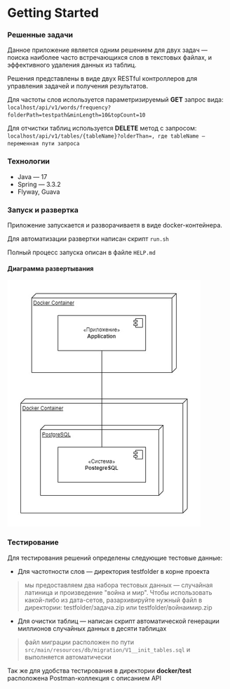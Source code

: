 # Getting Started

### Решенные задачи
Данное приложение является одним решением для двух задач — поиска наиболее часто встречающихся 
слов в текстовых файлах, и эффективного удаления данных из таблиц.

Решения представлены в виде двух RESTful контроллеров для управления задачей и получения результатов.  

Для частоты слов используется параметризируемый **GET** запрос вида: `localhost/api/v1/words/frequency?folderPath=testpath&minLength=10&topCount=10`

Для отчистки таблиц используется **DELETE** метод с запросом: `localhost/api/v1/tables/{tableName}?olderThan=, где tableName — переменная пути запроса`


### Технологии

* Java — 17
* Spring — 3.3.2
* Flyway, Guava


### Запуск и развертка
Приложение запускается и разворачиваетя в виде docker-контейнера.

Для автоматизации развертки написан скрипт `run.sh `

Полный процесс запуска описан в файле `HELP.md`

#### Диаграмма развертывания
![img.png](deploy-diagram.png)


### Тестирование
Для тестирования решений определены следующие тестовые данные: 
* Для частотности слов — директория testfolder в корне проекта
 > мы предоставляем два набора тестовых данных — случайная латиница и произведение "война и мир". Чтобы использовать какой-либо из дата-сетов, разархивируйте нужный файл в директории:  testfolder/задача.zip или  testfolder/войнаимир.zip
* Для очистки таблиц — написан скрипт автоматической генерации миллионов случайных данных в десяти таблицах
 > файл миграции расположен по пути  `src/main/resources/db/migration/V1__init_tables.sql` и выполняется автоматически

Так же для удобства тестирования в директории **docker/test** расположена Postman-коллекция с описанием API
